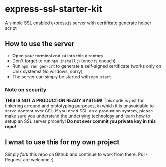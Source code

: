 # express-ssl-starter-kit
A simple SSL enabled express.js server with certificate generate helper script

## How to use the server

* Open your terminal and `cd` into this directory
* Don't forget to run `npm install` ;) (once is enough)
* Run `npm run gen-crt` to generate a self-signed certificate (works only on Unix systems! No windows, sorry)
* The server can simply be started with `npm start`

### Note on security

**THIS IS NOT A PRODUCTION READY SYSTEM!** This code is just for tinkering arround and prototyping purposes, in which it is unavoidable to serve content over SSL. If you need SSL on a production system, please make sure you understand the underlying technology and learn how to setup an SSL server properly!
**Do not ever commit you private key in this repo!**

## I wnat to use this for my own project

Simply _fork_ this repo on Github and continue to work from there. Pull-Request are welcome :)
